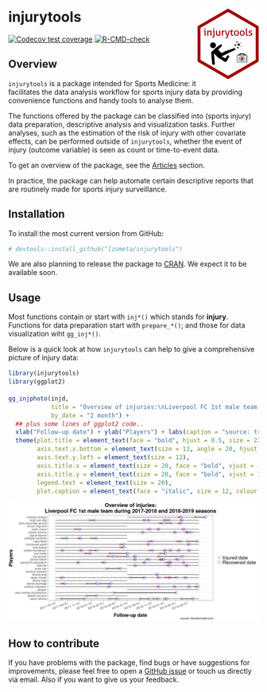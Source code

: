 
<!-- README.md is generated from README.Rmd. Please edit that file -->

# injurytools <img src="man/figures/logo.png" align="right" height ="142" />

<!-- badges: start -->

[![Codecov test
coverage](https://codecov.io/gh/lzumeta/injurytools/branch/master/graph/badge.svg)](https://app.codecov.io/gh/lzumeta/injurytools?branch=master)
[![R-CMD-check](https://github.com/lzumeta/injurytools/workflows/R-CMD-check/badge.svg)](https://github.com/lzumeta/injurytools/actions)
<!-- badges: end -->

<!-- - Shiny: -->
<!-- - Authors: -->
<!-- - Version: -->

## Overview

`injurytools` is a package intended for Sports Medicine: it facilitates
the data analysis workflow for sports injury data by providing
convenience functions and handy tools to analyse them.

The functions offered by the package can be classified into (sports
injury) data preparation, descriptive analysis and visualization tasks.
Further analyses, such as the estimation of the risk of injury with
other covariate effects, can be performed outside of `injurytools`,
whether the event of injury (outcome variable) is seen as count or
time-to-event data.

To get an overview of the package, see the
[Articles](https://lzumeta.github.io/injurytools/articles/) section.

In practice, the package can help automate certain descriptive reports
that are routinely made for sports injury surveillance.

## Installation

<!-- To install from [CRAN](https://CRAN.R-project.org): -->
<!-- ``` {r} -->
<!-- install.packages("injurytools") -->
<!-- ``` -->

To install the most current version from GitHub:

``` r
# devtools::install_github("lzumeta/injurytools")
```

We are also planning to release the package to
[CRAN](https://CRAN.R-project.org). We expect it to be available soon.

## Usage

Most functions contain or start with `inj*()` which stands for
**injury**. Functions for data preparation start with `prepare_*()`; and
those for data visualization wiht `gg_inj*()`.

Below is a quick look at how `injurytools` can help to give a
comprehensive picture of injury data:

``` r
library(injurytools)
library(ggplot2)

gg_injphoto(injd, 
            title = "Overview of injuries:\nLiverpool FC 1st male team during 2017-2018 and 2018-2019 seasons",
            by_date = "2 month") +
  ## plus some lines of ggplot2 code..
  xlab("Follow-up date") + ylab("Players") + labs(caption = "source: transfermarkt.com") +
  theme(plot.title = element_text(face = "bold", hjust = 0.5, size = 22),
        axis.text.x.bottom = element_text(size = 13, angle = 20, hjust = 1),
        axis.text.y.left = element_text(size = 12),
        axis.title.x = element_text(size = 20, face = "bold", vjust = -1),
        axis.title.y = element_text(size = 20, face = "bold", vjust = 1.8),
        legend.text = element_text(size = 20),
        plot.caption = element_text(face = "italic", size = 12, colour = "gray10"))
```

![](man/figures/README-unnamed-chunk-3-1.png)<!-- -->

## How to contribute

If you have problems with the package, find bugs or have suggestions for
improvements, please feel free to open a [GitHub
issue](https://github.com/lzumeta/injurytools/issues) or touch us
directly via email. Also if you want to give us your feedback.

<!-- ## References -->
